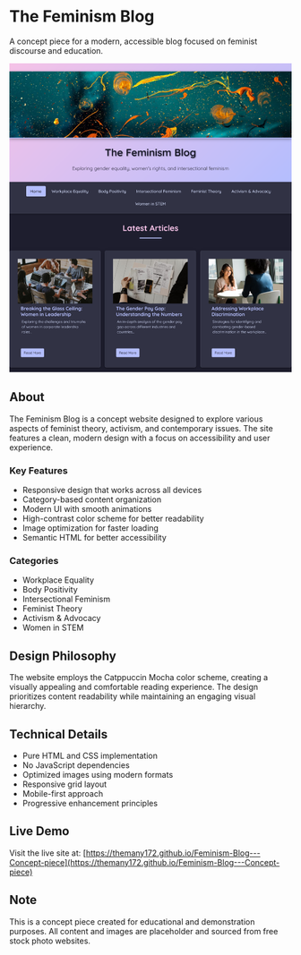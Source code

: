# The Feminism Blog

A concept piece for a modern, accessible blog focused on feminist discourse and education.

![The Feminism Blog Preview](./preview/site-preview.png)

## About

The Feminism Blog is a concept website designed to explore various aspects of feminist theory, activism, and contemporary issues. The site features a clean, modern design with a focus on accessibility and user experience.

### Key Features

- Responsive design that works across all devices
- Category-based content organization
- Modern UI with smooth animations
- High-contrast color scheme for better readability
- Image optimization for faster loading
- Semantic HTML for better accessibility

### Categories

- Workplace Equality
- Body Positivity
- Intersectional Feminism
- Feminist Theory
- Activism & Advocacy
- Women in STEM

## Design Philosophy

The website employs the Catppuccin Mocha color scheme, creating a visually appealing and comfortable reading experience. The design prioritizes content readability while maintaining an engaging visual hierarchy.

## Technical Details

- Pure HTML and CSS implementation
- No JavaScript dependencies
- Optimized images using modern formats
- Responsive grid layout
- Mobile-first approach
- Progressive enhancement principles

## Live Demo

Visit the live site at: [https://themany172.github.io/Feminism-Blog---Concept-piece](https://themany172.github.io/Feminism-Blog---Concept-piece)

## Note

This is a concept piece created for educational and demonstration purposes. All content and images are placeholder and sourced from free stock photo websites. 